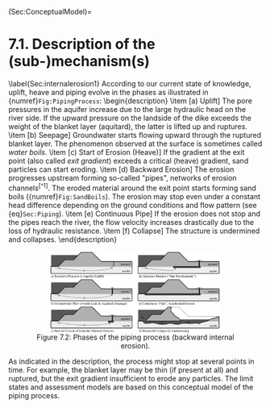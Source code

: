(Sec:ConceptualModel)=
# 7.1. Description of the (sub-)mechanism(s)

\label{Sec:internalerosion1}
According to our current state of knowledge, uplift, heave and piping evolve in the phases as illustrated in {numref}`Fig:PipingProcess`:
\begin{description}
  \item [a) Uplift] The pore pressures in the aquifer increase due to the large hydraulic head on the river side. If the upward pressure on the landside of the dike exceeds the weight of the blanket layer (aquitard), the latter is lifted up and ruptures.
  \item [b) Seepage] Groundwater starts flowing upward through the ruptured blanket layer. The phenomenon observed at the surface is sometimes called *water boils*.
  \item [c) Start of Erosion (Heave)] If the gradient at the exit point (also called *exit gradient*) exceeds a critical (heave) gradient, sand particles can start eroding.
  \item [d) Backward Erosion] The erosion progresses upstream forming so-called "pipes", networks of erosion channels<sup>[^1]</sup>. The eroded material around the exit point starts forming sand boils ({numref}`Fig:SandBoils`). The erosion may stop even under a constant head difference depending on the ground conditions and flow pattern (see {eq}`Sec:Piping`).
  \item [e) Continuous Pipe] If the erosion does not stop and the pipes reach the river, the flow velocity increases drastically due to the loss of hydraulic resistance.
  \item [f) Collapse] The structure is undermined and collapses.
\end{description}

<figure>
    <img src="./chapter7_figures/PipingProcess.jpg" 
         alt="Phases of the piping process (backward internal erosion)" 
         style="display: block; margin: 0 auto; width: 80%; height: auto;">
    <figcaption style="text-align: center;">
        Figure 7.2: Phases of the piping process (backward internal erosion).
    </figcaption>
</figure>


As indicated in the description, the process might stop at several points in time. For example, the blanket layer may be thin (if present at all) and ruptured, but the exit gradient insufficient to erode any particles. The limit states and assessment models are based on this conceptual model of the piping process.